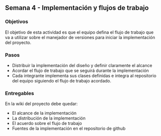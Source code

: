## Semana 4 - Implementación y flujos de trabajo

### Objetivos

El objetivo de esta actividad es que el equipo defina el flujo de trabajo que va a utilizar sobre el manejador de versiones 
para iniciar la implementación del proyecto. 

### Pasos

* Distribuir la implementación del diseño y definir claramente el alcance
* Acordar el flujo de trabajo que se seguirá durante la implementación
* Cada integrante implementa sus clases definidas e integra al repositorio del equipo siguiendo el flujo de trabajo acordado. 




### Entregables

En la wiki del proyecto debe quedar:
* El alcance de la implementación
* La distribución de la implementación
* El acuerdo sobre el flujo de trabajo
* Fuentes de la implementación en el repositorio de github